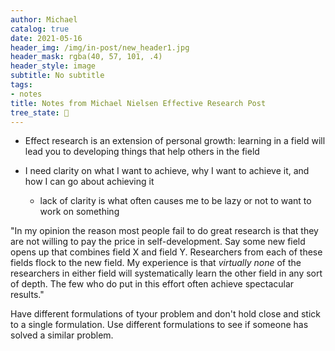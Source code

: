 ```yaml
---
author: Michael
catalog: true
date: 2021-05-16
header_img: /img/in-post/new_header1.jpg
header_mask: rgba(40, 57, 101, .4)
header_style: image
subtitle: No subtitle
tags:
- notes
title: Notes from Michael Nielsen Effective Research Post
tree_state: 🌱
---
```


- Effect research is an extension of personal growth: learning in a field will lead you to developing things that help others in the field

- I need clarity on what I want to achieve, why I want to achieve it, and how I can go about achieving it
  - lack of clarity is what often causes me to be lazy or not to want to work on something

"In my opinion the reason most people fail to do great research is that they are not willing to pay the price in self-development. Say some new field opens up that combines field X and field Y. Researchers from each of these fields flock to the new field. My experience is that *virtually none* of the researchers in either field will systematically learn the other field in any sort of depth. The few who do put in this effort often achieve spectacular results."



Have different formulations of tyour problem and don't hold close and stick to a single formulation. Use different formulations to see if someone has solved a similar problem.